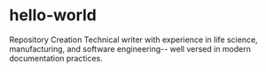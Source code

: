 # hello-world
Repository Creation 
Technical writer with experience in life science, manufacturing, and software engineering-- well versed in modern documentation practices.  

